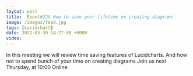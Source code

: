 ```yaml
---
layout: post
title:  Event#224 How to save your lifetime on creating diagrams 
image: /images/feed.jpg
tags: [Lucidchart]
date: 2022-05-30 14:27:09 +0000
video: 
---
```


In this meeting we will review time saving features of Lucidcharts. And how not to spend bunch of your time on creating diagrams
Join us next Thursday, at 10:00 Online

